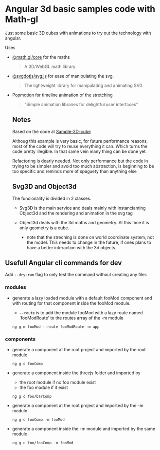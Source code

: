 # Angular 3d basic samples code with Math-gl

Just some basic 3D cubes with animations to try out the technology with angular.

Uses

- [@math.gl/core](https://github.com/uber-web/math.gl) for the maths

  > A 3D/WebGL math library

- [@svgdotjs/svg.js](https://github.com/svgdotjs/svg.js) for ease of manipulating the svg.

  > The lightweight library for manipulating and animating SVG

- [Popmotion](https://github.com/popmotion/popmotion) for timeline animation of the stretching

  > "Simple animation libraries for delightful user interfaces"

  ## Notes

  Based on the code at [Sample-3D-cube
  ](https://github.com/audiBookning/Sample-3D-cube)

  Althoug this example is very basic, for future performance reasons, most of the code will try to reuse everything it can. Which turns the code pretty illegible. In that same vein many thing can be done yet.

  Refactoring is dearly needed. Not only performance but the code in trying to be simpler and avoid too much abstraction, is beginning to be too specific and reminds more of spaguety than anything else

  ## Svg3D and Object3d

  The funcionality is divided in 2 classes.

  - Svg3D is the main service and deals mainly with instancianting Object3d and the rendering and animation in the svg tag

  - Object3d deals with the 3d maths and geometry. At this time it is only geometry is a cube.

    - note that the streching is done on world coordinate system, not the model. This needs to change in the future, if ones plans to have a better interaction with the 3d objects.

## Usefull Angular cli commands for dev

Add `--dry-run` flag to only test the command without creating any files

### modules

- generate a lazy loaded module with a default fooMod component and with routing for that component inside the fooMod module.

  - `--route` is to add the module fooMod with a lazy route named 'fooModRoute' to the routes array of the -m module

  `ng g m fooMod --route fooModRoute -m app`

### components

- generate a component at the root project and imported by the root module

  `ng g c fooComp`

- generate a component inside the threejs folder and imported by

  - the root module if no foo module exist
  - the foo module if it exist

  `ng g c foo/barComp`

- generate a component at the root project and imported by the -m module

  `ng g c fooComp -m fooMod`

- generate a component inside the -m module and imported by the same module

  `ng g c foo/fooComp -m fooMod`
